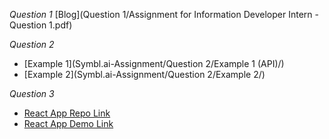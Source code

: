 *Question 1*
[Blog](Question 1/Assignment for Information Developer Intern - Question 1.pdf)

*Question 2*
- [Example 1](Symbl.ai-Assignment/Question 2/Example 1 (API)/)
- [Example 2](Symbl.ai-Assignment/Question 2/Example 2/)

*Question 3*
- [React App Repo Link](Symbl.ai-Assignment/question-3/)
- [React App Demo Link](https://symbl-ai-assignment-question-3.netlify.app/)